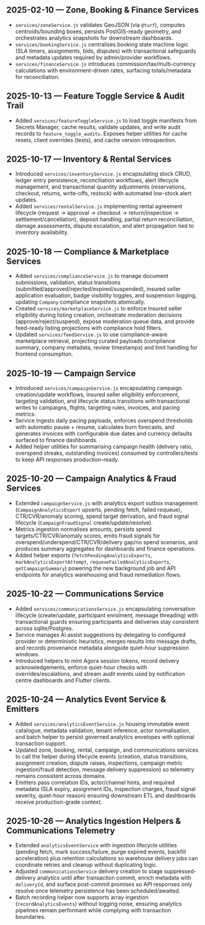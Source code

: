 ## 2025-02-10 — Zone, Booking & Finance Services
- `services/zoneService.js` validates GeoJSON (via `@turf`), computes centroids/bounding boxes, persists PostGIS-ready geometry, and orchestrates analytics snapshots for downstream dashboards.
- `services/bookingService.js` centralises booking state machine logic (SLA timers, assignments, bids, disputes) with transactional safeguards and metadata updates required by admin/provider workflows.
- `services/financeService.js` introduces commission/tax/multi-currency calculations with environment-driven rates, surfacing totals/metadata for reconciliation.

## 2025-10-13 — Feature Toggle Service & Audit Trail
- Added `services/featureToggleService.js` to load toggle manifests from Secrets Manager, cache results, validate updates, and write audit records to `feature_toggle_audits`. Exposes helper utilities for cache resets, client overrides (tests), and cache version introspection.

## 2025-10-17 — Inventory & Rental Services
- Introduced `services/inventoryService.js` encapsulating stock CRUD, ledger entry persistence, reconciliation workflows, alert lifecycle management, and transactional quantity adjustments (reservations, checkout, returns, write-offs, restock) with automated low-stock alert updates.
- Added `services/rentalService.js` implementing rental agreement lifecycle (request → approval → checkout → return/inspection → settlement/cancellation), deposit handling, partial return reconciliation, damage assessments, dispute escalation, and alert propagation tied to inventory availability.

## 2025-10-18 — Compliance & Marketplace Services
- Added `services/complianceService.js` to manage document submissions, validation, status transitions (submitted/approved/rejected/expired/suspended), insured seller application evaluation, badge visibility toggles, and suspension logging, updating `Company` compliance snapshots atomically.
- Created `services/marketplaceService.js` to enforce insured seller eligibility during listing creation, orchestrate moderation decisions (approve/reject/suspend), expose moderation queue data, and provide feed-ready listing projections with compliance hold filters.
- Updated `services/feedService.js` to use compliance-aware marketplace retrieval, projecting curated payloads (compliance summary, company metadata, review timestamps) and limit handling for frontend consumption.

## 2025-10-19 — Campaign Service
- Introduced `services/campaignService.js` encapsulating campaign creation/update workflows, insured seller eligibility enforcement, targeting validation, and lifecycle status transitions with transactional writes to campaigns, flights, targeting rules, invoices, and pacing metrics.
- Service ingests daily pacing payloads, enforces overspend thresholds with automatic pause + resume, calculates burn forecasts, and generates invoices with configurable due dates and currency defaults surfaced to finance dashboards.
- Added helper utilities for summarising campaign health (delivery ratio, overspend streaks, outstanding invoices) consumed by controllers/tests to keep API responses production-ready.

## 2025-10-20 — Campaign Analytics & Fraud Services
- Extended `campaignService.js` with analytics export outbox management (`CampaignAnalyticsExport` upserts, pending fetch, failed requeue), CTR/CVR/anomaly scoring, spend target derivation, and fraud signal lifecycle (`CampaignFraudSignal` create/update/resolve).
- Metrics ingestion normalises amounts, persists spend targets/CTR/CVR/anomaly scores, emits fraud signals for overspend/underspend/CTR/CVR/delivery gap/no spend scenarios, and produces summary aggregates for dashboards and finance operations.
- Added helper exports (`fetchPendingAnalyticsExports`, `markAnalyticsExportAttempt`, `requeueFailedAnalyticsExports`, `getCampaignSummary`) powering the new background job and API endpoints for analytics warehousing and fraud remediation flows.

## 2025-10-22 — Communications Service
- Added `services/communicationsService.js` encapsulating conversation lifecycle (create/update, participant enrolment, message threading) with transactional guards ensuring participants and deliveries stay consistent across sqlite/Postgres.
- Service manages AI assist suggestions by delegating to configured provider or deterministic heuristics, merges results into message drafts, and records provenance metadata alongside quiet-hour suppression windows.
- Introduced helpers to mint Agora session tokens, record delivery acknowledgements, enforce quiet-hour checks with overrides/escalations, and stream audit events used by notification centre dashboards and Flutter clients.

## 2025-10-24 — Analytics Event Service & Emitters
- Added `services/analyticsEventService.js` housing immutable event catalogue, metadata validation, tenant inference, actor normalisation, and batch helper to persist governed analytics envelopes with optional transaction support.
- Updated zone, booking, rental, campaign, and communications services to call the helper during lifecycle events (creation, status transitions, assignment creation, dispute raises, inspections, campaign metric ingestion/fraud detection, message delivery suppression) so telemetry remains consistent across domains.
- Emitters pass correlation IDs, actor/channel hints, and required metadata (SLA expiry, assignment IDs, inspection charges, fraud signal severity, quiet-hour reason) ensuring downstream ETL and dashboards receive production-grade context.

## 2025-10-26 — Analytics Ingestion Helpers & Communications Telemetry
- Extended `analyticsEventService` with ingestion lifecycle utilities (pending fetch, mark success/failure, purge expired events, backfill acceleration) plus retention calculations so warehouse delivery jobs can coordinate retries and cleanup without duplicating logic.
- Adjusted `communicationsService` delivery creation to stage suppressed-delivery analytics until after transaction commit, enrich metadata with `deliveryId`, and surface post-commit promises so API responses only resolve once telemetry persistence has been scheduled/awaited.
- Batch recording helper now supports array ingestion (`recordAnalyticsEvents`) without logging noise, ensuring analytics pipelines remain performant while complying with transaction boundaries.
